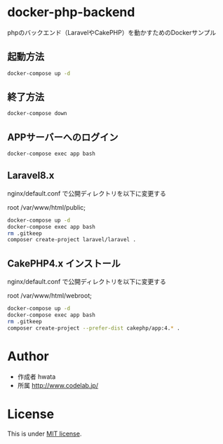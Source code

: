 # docker-php-backend

phpのバックエンド（LaravelやCakePHP）を動かすためのDockerサンプル

## 起動方法
```bash
docker-compose up -d
```
## 終了方法
```bash
docker-compose down
```
## APPサーバーへのログイン
```bash
docker-compose exec app bash
```
## Laravel8.x

nginx/default.conf で公開ディレクトリを以下に変更する

root /var/www/html/public;
```bash
docker-compose up -d
docker-compose exec app bash
rm .gitkeep
composer create-project laravel/laravel .
```

## CakePHP4.x インストール

nginx/default.conf で公開ディレクトリを以下に変更する

root /var/www/html/webroot;

```bash
docker-compose up -d
docker-compose exec app bash
rm .gitkeep
composer create-project --prefer-dist cakephp/app:4.* .
```

# Author
 
* 作成者 hwata
* 所属 http://www.codelab.jp/

 
# License

This is under [MIT license](https://en.wikipedia.org/wiki/MIT_License).
